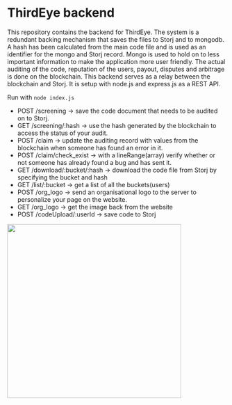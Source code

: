 # ThirdEye backend
This repository contains the backend for ThirdEye.
The system is a redundant backing mechanism that saves the files to Storj and to mongodb.
A hash has been calculated from the main code file and is used as an identifier for the mongo and Storj record.
Mongo is used to hold on to less important information to make the application more user friendly. The actual auditing of the code, reputation of the users, payout, disputes and arbitrage is done on the blockchain. This backend serves as a relay between the blockchain and Storj. It is setup with node.js and express.js as a REST API.

Run with 
  ```node index.js```
 
* POST /screening -> save the code document that needs to be audited on to Storj.
* GET  /screening/:hash  -> use the hash generated by the blockchain to access the status of your audit.
* POST /claim -> update the auditing record with values from the blockchain when someone has found an error in it.
* POST /claim/check_exist -> with a lineRange(array) verify whether or not someone has already found a bug and has sent it.
* GET  /download/:bucket/:hash -> download the code file from Storj by specifying the bucket and hash
* GET  /list/:bucket -> get a list of all the buckets(users)
* POST /org_logo -> send an organisational logo to the server to personalize your page on the website.
* GET  /org_logo -> get the image back from the website
* POST /codeUpload/:userId -> save code to Storj

 
<p>
  <img src="./documentation/graph.png" height="400" />
</p>

